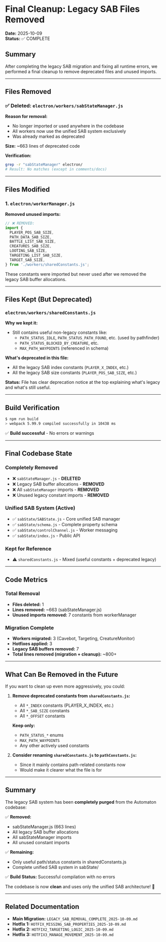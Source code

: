 # Final Cleanup: Legacy SAB Files Removed

**Date:** 2025-10-09  
**Status:** ✅ COMPLETE

## Summary

After completing the legacy SAB migration and fixing all runtime errors, we performed a final cleanup to remove deprecated files and unused imports.

---

## Files Removed

### ✅ Deleted: `electron/workers/sabStateManager.js`

**Reason for removal:**
- No longer imported or used anywhere in the codebase
- All workers now use the unified SAB system exclusively
- Was already marked as deprecated

**Size:** ~663 lines of deprecated code

**Verification:**
```bash
grep -r "sabStateManager" electron/
# Result: No matches (except in comments/docs)
```

---

## Files Modified

### 1. `electron/workerManager.js`

**Removed unused imports:**
```javascript
// ❌ REMOVED:
import {
  PLAYER_POS_SAB_SIZE,
  PATH_DATA_SAB_SIZE,
  BATTLE_LIST_SAB_SIZE,
  CREATURES_SAB_SIZE,
  LOOTING_SAB_SIZE,
  TARGETING_LIST_SAB_SIZE,
  TARGET_SAB_SIZE,
} from './workers/sharedConstants.js';
```

These constants were imported but never used after we removed the legacy SAB buffer allocations.

---

## Files Kept (But Deprecated)

### `electron/workers/sharedConstants.js`

**Why we kept it:**
- Still contains useful non-legacy constants like:
  - `PATH_STATUS_IDLE`, `PATH_STATUS_PATH_FOUND`, etc. (used by pathfinder)
  - `PATH_STATUS_BLOCKED_BY_CREATURE`, etc.
  - `MAX_PATH_WAYPOINTS` (referenced in schema)
  
**What's deprecated in this file:**
- All the legacy SAB index constants (`PLAYER_X_INDEX`, etc.)
- All the legacy SAB size constants (`PLAYER_POS_SAB_SIZE`, etc.)

**Status:** File has clear deprecation notice at the top explaining what's legacy and what's still useful.

---

## Build Verification

```bash
$ npm run build
> webpack 5.99.9 compiled successfully in 10438 ms
```

✅ **Build successful** - No errors or warnings

---

## Final Codebase State

### Completely Removed
- ❌ `sabStateManager.js` - **DELETED**
- ❌ Legacy SAB buffer allocations - **REMOVED**
- ❌ All `sabStateManager` imports - **REMOVED**
- ❌ Unused legacy constant imports - **REMOVED**

### Unified SAB System (Active)
- ✅ `sabState/SABState.js` - Core unified SAB manager
- ✅ `sabState/schema.js` - Complete property schema
- ✅ `sabState/controlChannel.js` - Worker messaging
- ✅ `sabState/index.js` - Public API

### Kept for Reference
- ⚠️ `sharedConstants.js` - Mixed (useful constants + deprecated legacy)

---

## Code Metrics

### Total Removal
- **Files deleted:** 1
- **Lines removed:** ~663 (sabStateManager.js)
- **Unused imports removed:** 7 constants from workerManager

### Migration Complete
- **Workers migrated:** 3 (Cavebot, Targeting, CreatureMonitor)
- **Hotfixes applied:** 3
- **Legacy SAB buffers removed:** 7
- **Total lines removed (migration + cleanup):** ~800+

---

## What Can Be Removed in the Future

If you want to clean up even more aggressively, you could:

1. **Remove deprecated constants from `sharedConstants.js`:**
   - All `*_INDEX` constants (PLAYER_X_INDEX, etc.)
   - All `*_SAB_SIZE` constants
   - All `*_OFFSET` constants
   
   **Keep only:**
   - `PATH_STATUS_*` enums
   - `MAX_PATH_WAYPOINTS`
   - Any other actively used constants

2. **Consider renaming `sharedConstants.js` to `pathConstants.js`:**
   - Since it mainly contains path-related constants now
   - Would make it clearer what the file is for

---

## Summary

The legacy SAB system has been **completely purged** from the Automaton codebase:

✅ **Removed:**
- sabStateManager.js (663 lines)
- All legacy SAB buffer allocations
- All sabStateManager imports
- All unused constant imports

✅ **Remaining:**
- Only useful path/status constants in sharedConstants.js
- Complete unified SAB system in sabState/

✅ **Build Status:** Successful compilation with no errors

The codebase is now **clean** and uses only the unified SAB architecture! 🎉

---

## Related Documentation

- **Main Migration:** `LEGACY_SAB_REMOVAL_COMPLETE_2025-10-09.md`
- **Hotfix 1:** `HOTFIX_MISSING_SAB_PROPERTIES_2025-10-09.md`
- **Hotfix 2:** `HOTFIX2_TARGETING_LOGIC_2025-10-09.md`
- **Hotfix 3:** `HOTFIX3_MANAGE_MOVEMENT_2025-10-09.md`
